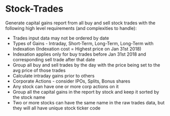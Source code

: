 # Stock-Trades
Generate capital gains report from all buy and sell stock trades with the following high level requirements (and complexities to handle):
* Trades input data may not be ordered by date
* Types of Gains - Intraday, Short-Term, Long-Term, Long-Term with Indexation (Indexation cost = Highest price on Jan 31st 2018)
* Indexation applies only for buy trades before Jan 31st 2018 and corresponding sell trade after that date
* Group all buy and sell trades by the day with the price being set to the avg price of those trades
* Calculate intraday gains prior to others
* Corporate Actions - consider IPOs, Splits, Bonus shares
* Any stock can have one or more corp actions on it
* Group all the capital gains in the report by stock and keep it sorted by the stock name
* Two or more stocks can have the same name in the raw trades data, but they will all have unique stock ticker code
